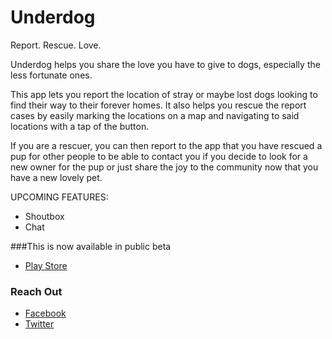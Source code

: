 # Underdog

Report. Rescue. Love.

Underdog helps you share the love you have to give to dogs, especially the less fortunate ones.

This app lets you report the location of stray or maybe lost dogs looking to find their way to their forever homes. It also helps you rescue the report cases by easily marking the locations on a map and navigating to said locations with a tap of the button.

If you are a rescuer, you can then report to the app that you have rescued a pup for other people to be able to contact you if you decide to look for a new owner for the pup or just share the joy to the community now that you have a new lovely pet.

UPCOMING FEATURES:
- Shoutbox
- Chat

###This is now available in public beta
- [Play Store](https://play.google.com/store/apps/details?id=com.oliatienza.underdog)

### Reach Out
- [Facebook](fb.com/oliatienza)
- [Twitter](https://twitter.com/oliatienza)

